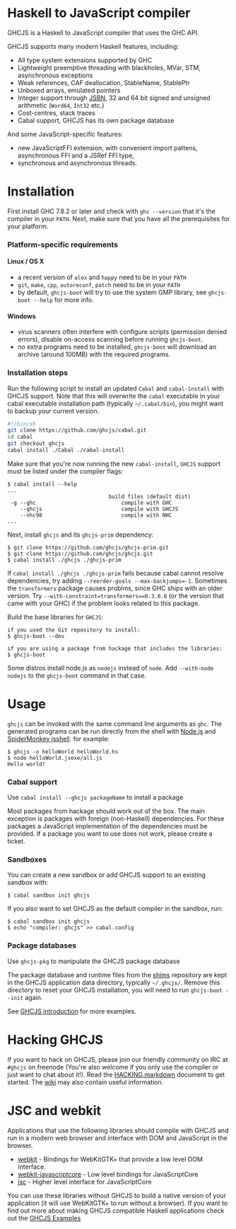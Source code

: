 
Haskell to JavaScript compiler
==============================

GHCJS is a Haskell to JavaScript compiler that uses the GHC API.

GHCJS supports many modern Haskell features, including:

 * All type system extensions supported by GHC
 * Lightweight preemptive threading with blackholes, MVar, STM, asynchronous exceptions
 * Weak references, CAF deallocation, StableName, StablePtr
 * Unboxed arrays, emulated pointers
 * Integer support through [JSBN](http://www-cs-students.stanford.edu/~tjw/jsbn/), 32 and 64 bit signed and unsigned arithmetic (`Word64`, `Int32` etc.)
 * Cost-centres, stack traces
 * Cabal support, GHCJS has its own package database

And some JavaScript-specific features:

 * new JavaScriptFFI extension, with convenient import pattens, asynchronous FFI and a JSRef FFI type,
 * synchronous and asynchronous threads.

Installation
============

First install GHC 7.8.2 or later and check with `ghc --version` that it's the
compiler in your `PATH`. Next, make sure that you have all the prerequisites for your platform.

### Platform-specific requirements

#### Linux / OS X

 * a recent version of `alex` and `happy` need to be in your `PATH`
 * `git`, `make`, `cpp`, `autoreconf`, `patch` need to be in your `PATH`
 * by default, `ghcjs-boot` will try to use the system GMP library, see
   `ghcjs-boot --help` for more info.

#### Windows

 * virus scanners often interfere with configure scripts (permission denied errors),
   disable on-access scanning before running `ghcjs-boot`.
 * no extra programs need to be installed, `ghcjs-boot` will download an archive (around 100MB)
   with the required programs.

### Installation steps

Run the following script to install an updated `Cabal` and `cabal-install` with GHCJS
support. Note that this will overwrite the `cabal` executable in your cabal executable
installation path (typically `~/.cabal/bin`), you might want to backup your current version.

```bash
#!/bin/sh
git clone https://github.com/ghcjs/cabal.git
cd cabal
git checkout ghcjs
cabal install ./Cabal ./cabal-install
```

Make sure that you're now running the new `cabal-install`, `GHCJS` support must be listed under the
compiler flags:

    $ cabal install --help
    ...
                                    build files (default dist)
     -g --ghc                           compile with GHC
        --ghcjs                         compile with GHCJS
        --nhc98                         compile with NHC
    ...

Next, install `ghcjs` and its `ghcjs-prim` dependency:

    $ git clone https://github.com/ghcjs/ghcjs-prim.git
    $ git clone https://github.com/ghcjs/ghcjs.git
    $ cabal install ./ghcjs ./ghcjs-prim

If `cabal install ./ghcjs ./ghcjs-prim` fails because cabal cannot resolve dependencies, try adding `--reorder-goals --max-backjumps=-1`. Sometimes the `transformers` package causes problms, since GHC ships with an older version. Try `--with-constraint=transformers==0.3.0.0` (or the version that came with your GHC) if the problem looks related to this package.

Build the base libraries for `GHCJS`:

    if you used the Git repository to install:
    $ ghcjs-boot --dev

    if you are using a package from hackage that includes the libraries:
    $ ghcjs-boot

Some distros install node.js as `nodejs` instead of `node`. Add `--with-node nodejs` to the `ghcjs-boot` command in that case.

Usage
=====

`ghcjs` can be invoked with the same command line arguments as `ghc`. The generated programs can be run directly from
the shell with [Node.js](http://nodejs.org/) and [SpiderMonkey jsshell](http://download.cdn.mozilla.net/pub/firefox/nightly/latest-mozilla-central/).
for example:

    $ ghcjs -o helloWorld helloWorld.hs
    $ node helloWorld.jsexe/all.js
    Hello world!

### Cabal support

Use `cabal install --ghcjs packageName` to install a package

Most packages from hackage should work out of the box. The main exception is packages with foreign (non-Haskell) dependencies.
For these packages a JavaScript implementation of the dependencies must be provided. If a package you want to use does
not work, please create a ticket.

### Sandboxes

You can create a new sandbox or add GHCJS support to an existing sandbox with:

    $ cabal sandbox init ghcjs

If you also want to set GHCJS as the default compiler in the sandbox, run:

    $ cabal sandbox init ghcjs
    $ echo "compiler: ghcjs" >> cabal.config

### Package databases

Use `ghcjs-pkg` to manipulate the GHCJS package database

The package database and runtime files from the [shims](https://github.com/ghcjs/shims.git) repository are kept in the
GHCJS application data directory, typically `~/.ghcjs/`. Remove this directory to reset your GHCJS installation, you
will need to run `ghcjs-boot --init` again.

See [GHCJS introduction](http://weblog.luite.com/wordpress/?p=14) for more examples.

Hacking GHCJS
=============

If you want to hack on GHCJS, please join our friendly community on IRC at `#ghcjs` on freenode (You're also
welcome if you only use the compiler or just want to chat about it!). Read the [HACKING.markdown](HACKING.markdown) document
to get started. The [wiki](https://github.com/ghcjs/ghcjs/wiki) may also contain useful information.

JSC and webkit
==============

Applications that use the following libraries should compile with GHCJS
and run in a modern web browser and interface with DOM and JavaScript
in the browser.
 * [webkit](https://patch-tag.com/r/hamish/webkit) - Bindings for WebKitGTK+ that provide a low level DOM interface.
 * [webkit-javascriptcore](https://github.com/ghcjs/webkit-javascriptcore) - Low level bindings for JavaScriptCore
 * [jsc](https://github.com/ghcjs/jsc) - Higher level interface for JavaScriptCore

You can use these libraries without GHCJS to build a native version of
your application (it will use WebKitGTK+ to run without a browser).
If you want to find out more about making GHCJS compatible Haskell
applications check out the [GHCJS Examples](https://github.com/ghcjs/ghcjs-examples/)
